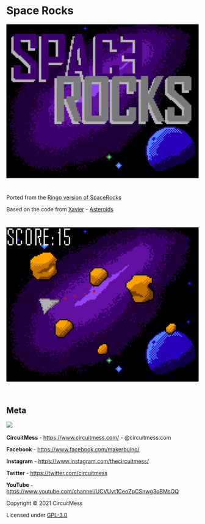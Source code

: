 # Space Rocks

![alt text](https://github.com/CircuitMess/SpaceRocks-Nibble/blob/master/screen1.png)

#

Ported from the [Ringo version of SpaceRocks](https://github.com/CircuitMess/SpaceRocks)

Based on the code from [Xavier](https://github.com/CDRXavier) - [Asteroids](https://github.com/CDRXavier/ASTEROID/tree/master)

#

![alt text](https://github.com/CircuitMess/SpaceRocks-Nibble/blob/master/screen2.png)


<br/>

## Meta


<img src="https://www.circuitmess.com/wp-content/uploads/CM-Meta-BlackHQ2.png">


**CircuitMess** - https://www.circuitmess.com/ - @circuitmess.com

**Facebook** - https://www.facebook.com/makerbuino/

**Instagram** - https://www.instagram.com/thecircuitmess/

**Twitter** - https://twitter.com/circuitmess

**YouTube** - https://www.youtube.com/channel/UCVUvt1CeoZpCSnwg3oBMsOQ

Copyright © 2021 CircuitMess

Licensed under [GPL-3.0](https://www.gnu.org/licenses/gpl-3.0.html)
